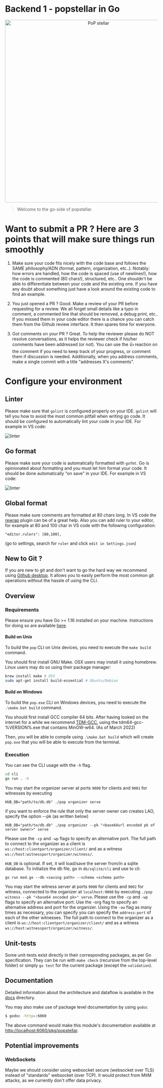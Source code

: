 # Backend 1 - popstellar in Go

<div align="center">
  <img alt="PoP stellar" src="docs/images/popstellar-be1-go.png" width="600" />
</div>

> Welcome to the go-side of popstellar.

# Want to submit a PR ? Here are 3 points that will make sure things run smoothly

1. Make sure your code fits nicely with the code base and follows the SAME
   philosophy/ADN (format, pattern, organization, etc..). Notably: how errors
   are handled, how the code is spaced (use of newlines!), how the code is
   commented (80 chars!), structured, etc.. One shouldn't be able to
   differentiate between your code and the existing one. If you have any doubt
   about something just have a look around the existing code to find an example.

2. You just opened a PR ? Good. Make a review of your PR before requesting for a
   review. We all forget small details like a typo in comment, a commented line
   that should be removed, a debug print, etc.. If you missed them in your code
   editor there is a chance you can catch them from the Github review interface.
   It then spares time for everyone.

3. Got comments on your PR ? Great. To help the reviewer please do NOT resolve
   conversations, as it helps the reviewer check if his/her comments have been
   addressed (or not). You can use the 👍 reaction on the comment if you need to keep
   track of your progress, or comment them if discussion is needed.
   Additionally, when you address comments, make a single commit with a title
   "addresses X's comments".

# Configure your environment

## Linter

Please make sure that `golint` is configured properly on your IDE. `golint` will
tell you how to avoid the most common pitfall when writing go code. It should be
configured to automatically lint your code in your IDE. For example in VS code:

![linter](docs/images/vscode-lint.png)

## Go format

Please make sure your code is automatically formatted with `gofmt`. Go is
opinionated about formatting and you must let him format your code. It should be
done automatically "on save" in your IDE. For example in VS code:

![linter](docs/images/vscode-format.png)

## Global format

Please make sure comments are formatted at 80 chars long. In VS code the
[rewrap](https://marketplace.visualstudio.com/items?itemName=stkb.rewrap) plugin can be of a great help. Also you can add ruler to your editor,
for example at 80 and 100 char in VS code with the following configuration:

```
"editor.rulers": [80,100],
```

(go to settings, search for `ruler` and click `edit in Settings.json`)

## New to Git ?

If you are new to git and don't want to go the hard way we recommend using
[Github desktop](https://desktop.github.com/). It allows you to easily perform
the most common git operations without the hassle of using the CLI.

## Overview

### Requirements

Please ensure you have Go >= 1.16 installed on your machine. Instructions for
doing so are available [here](https://golang.org/doc/install).

#### Build on Unix

To build the `pop` CLI on Unix devices, you need to execute the `make build` command. 

You should first install GNU Make. OSX users may install it using
homebrew. Linux users may do so using their package manager:

```bash
brew install make # OSX
sudo apt-get install build-essential # Ubuntu/Debian
```

#### Build on Windows

To build the `pop.exe` CLI on Windows devices, you need to execute the  `.\make.bat build` command.

You should first install GCC compiler 64 bits. After having looked on the internet for a while we recommend [TDM-GCC](https://jmeubank.github.io/tdm-gcc/), using the tdm64-gcc-%VERSION%.exe that contains MinGW-w64. (As of March 2022)

Then, you will be able to compile using `.\make.bat build` which will create `pop.exe` that you will be able to execute from the terminal. 

### Execution

You can see the CLI usage with the `-h` flag.

```bash
cd cli
go run . -h
```

You may start the organizer server at ports `9000` for clients and `9001` for
witnesses by executing

```
HUB_DB="path/to/db.db" ./pop organizer serve
```

if you want to enforce the rule that only the server owner can creates LAO, specify the option --pk (as written below)

```
HUB_DB="path/to/db.db" ./pop organizer --pk "<base64url encoded pk of server owner>" serve
```

Please use the `-cp` and `-wp` flags to specify an alternative port. The full
path to connect to the organizer as a client is
`ws://host:clientport/organizer/client/` and as a witness
`ws://host:witnessport/organizer/witness/`.

`HUB_DB` is optional. If set, it will load/save the server from/in a sqlite
database. To initialize the db file, go in `db/sqlite/cli` and use to cli:

```
go run mod.go --db <saving path> --schema <schema path>
```

You may start the witness server at ports `9000` for clients and `9002` for
witness, connected to the organizer at `localhost:9000` by executing `./pop
witness --pk "<base64 encoded pk>" serve`. Please use the `-cp` and `-wp` flags
to specify an alternative port. Use the -org flag to specify an alternative
address and port for the organizer. Using the `-ow` flag as many times as
necessary, you can specify you can specify the `address:port` of each of the
other witnesses. The full path to connect to the organizer as a client is
`ws://host:clientport/organizer/client/` and as a witness
`ws://host:witnessport/organizer/witness/`.

## Unit-tests

Some unit-tests exist directly in their corresponding packages, as per Go
specification. They can be run with `make check` (recursive from the top-level
folder) or simply `go test` for the current package (except the `validation`).

## Documentation

Detailed information about the architecture and dataflow is available in the
[docs](docs/README.md) directory.

You may also make use of package level documentation by using `godoc`

```bash
$ godoc -http=:6060
```

The above command would make this module's documentation available at
[http://localhost:6060/pkg/popstellar](http://localhost:6060/pkg/popstellar).

## Potential improvements

### WebSockets

Maybe we should consider using websocket secure (websocket over TLS) instead of
"standards" websocket (over TCP). It would protect from MitM attacks, as we
currently don't offer data privacy.
